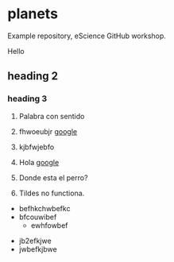 # planets
Example repository, eScience GitHub workshop.

Hello
## heading 2
### heading 3

1. Palabra con sentido

1. fhwoeubjr [google](www.google.nl)
2. kjbfwjebfo

1. Hola [google](www.google.nl)
2. Donde esta el perro?
3. Tildes no functiona.

  
* befhkchwbefkc
* bfcouwibef
  * ewhfowbef
- jb2efkjwe
- jwbefkjbwe
